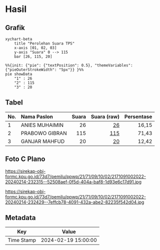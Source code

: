 # Hasil

## Grafik

```mermaid
xychart-beta
    title "Perolehan Suara TPS"
    x-axis [01, 02, 03]
    y-axis "Suara" 0 --> 115
    bar [26, 115, 20]
```

```mermaid
%%{init: {"pie": {"textPosition": 0.5}, "themeVariables": {"pieOuterStrokeWidth": "5px"}} }%%
pie showData
    "1" : 26
    "2" : 115
    "3" : 20
```

## Tabel

| No. | Nama Paslon    | Suara | Suara (raw) | Persentase |
|:--- |:-------------- | -----:| -----------:| ----------:|
| 1   | ANIES MUHAIMIN | 26    | [26][p-1]   | 16,15      |
| 2   | PRABOWO GIBRAN | 115   | [115][p-2]  | 71,43      |
| 3   | GANJAR MAHFUD  | 20    | [20][p-3]   | 12,42      |


[p-1]: https://github.com/gigit-pemilu/pemilu-2024-21-kepulauan-riau/blob/main/pilpres/hitung-suara/sub/21-kepulauan-riau/sub/71-kota-batam/sub/09-bengkong/sub/1002-bengkong-laut/sub/022-tps/sub/paslon-1.txt
[p-2]: https://github.com/gigit-pemilu/pemilu-2024-21-kepulauan-riau/blob/main/pilpres/hitung-suara/sub/21-kepulauan-riau/sub/71-kota-batam/sub/09-bengkong/sub/1002-bengkong-laut/sub/022-tps/sub/paslon-2.txt
[p-3]: https://github.com/gigit-pemilu/pemilu-2024-21-kepulauan-riau/blob/main/pilpres/hitung-suara/sub/21-kepulauan-riau/sub/71-kota-batam/sub/09-bengkong/sub/1002-bengkong-laut/sub/022-tps/sub/paslon-3.txt

## Foto C Plano

https://sirekap-obj-formc.kpu.go.id/73d7/pemilu/ppwp/21/71/09/10/02/2171091002022-20240214-232315--52508aef-0f5d-404a-baf8-1d93e6c17d91.jpg

https://sirekap-obj-formc.kpu.go.id/73d7/pemilu/ppwp/21/71/09/10/02/2171091002022-20240214-232429--7effcb78-4091-432a-abe2-82235f542d04.jpg


## Metadata

| Key        | Value               |
| ---------- | ------------------- |
| Time Stamp | 2024-02-19 15:00:00 |



